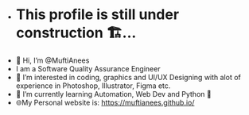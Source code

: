 - # This profile is still under construction 🏗...<br>
- 👋 Hi, I’m @MuftiAnees
- I am a Software Quality Assurance Engineer
- 👀 I’m interested in coding, graphics and UI/UX Designing with alot of experience in Photoshop, Illustrator, Figma etc.
- 🌱 I’m currently learning Automation, Web Dev and Python 🐍
- 🌐My Personal website is: https://muftianees.github.io/

<!---
MuftiAnees/MuftiAnees is a ✨ special ✨ repository because its `README.md` (this file) appears on your GitHub profile.
You can click the Preview link to take a look at your changes.
--->

